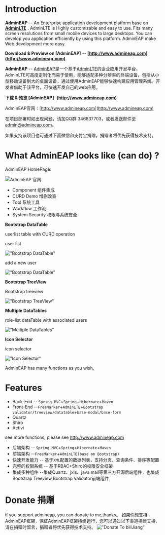 Introduction
============

**AdminEAP** -- An Enterprise application development platform base on **[AdminLTE](https://github.com/almasaeed2010/AdminLTE)** . AdminLTE is Highly customizable and easy to use. Fits many screen resolutions from small mobile devices to large desktops. You can develop you application efficiently by using this platform. AdminEAP make Web development more easy.

**Download & Preview on [AdminEAP]** -- **[http://www.admineap.com](http://www.admineap.com)**.

**AdminEAP** -- [AdminEAP](http://www.admineap.com)是一个基于[AdminLTE](https://github.com/almasaeed2010/AdminLTE)的企业应用开发平台，AdminLTE可高度定制化而易于使用，能够适配多种分辨率的终端设备，包括从小型移动设备到大的桌面设备，通过使用AdminEAP能够快速构建应用管理系统。开发者借助于该平台，可快速开发自己的web应用。  

**下载 & 预览 [AdminEAP］(http://www.admineap.com)**　                               

AdminEAP官网：[http://www.admineap.com](http://www.admineap.com)

在项目部署时如出现问题，请加QQ群:346837703，或者发送邮件至 admin@admineap.com。

如果支持该项目也可通过下面微信和支付宝捐赠，捐赠者将优先获得技术支持。

What AdminEAP looks like (can do) ?
===========
AdminEAP HomePage:
                   
![AdminEAP 官网](https://raw.githubusercontent.com/bill1012/Java-AdminLTE/master/doc/images/homepage.png "AdminEAP homePage")

- Component 组件集成
- CURD Demo 增删改查
- Tool 系统工具 
- Workflow 工作流 
- System Security 权限与系统安全

**Bootstrap DataTable**

userlist table with CURD operation 

user list

!["Bootstrap DataTable"](https://raw.githubusercontent.com/bill1012/AdminEAP/master/doc/images/table_list.png "User DataTable-user list")

add a new user

!["Bootstrap DataTable"](https://raw.githubusercontent.com/bill1012/AdminEAP/master/doc/images/table_new.png "User DataTable-add a User")


**Bootstrap TreeView**

Bootstrap treeview

!["Bootstrap TreeView"](https://raw.githubusercontent.com/bill1012/AdminEAP/master/doc/images/tree_dict.png "TreeView-update a dictionary")

**Multiple DataTables**

role-list dataTable with associated  users

!["Multiple DataTables"](https://raw.githubusercontent.com/bill1012/AdminEAP/master/doc/images/role_list.png "role_list")


**Icon Selector**

icon selector

!["Icon Selector"](https://raw.githubusercontent.com/bill1012/AdminEAP/master/doc/images/icon_selector.png "icon_selector")

AdminEAP has many functions as you wish,


Features
===========
- Back-End -- ```Spring MVC```+```Spring```+```Hibernate```+```Maven```
- Front-End --```FreeMarker```+```AdminLTE```+```Bootstrap validator/treeview/datatable```+```base-modal/base-form```
- Quartz
- Shiro
- Activi
 
 see more functions, please see http://www.admineap.com
 
- 后端架构 -- ```Spring MVC```+```Spring```+```Hibernate```+```Maven```
- 前端架构 --```FreeMarker```+```AdminLTE(base on Bootstrap)```
- 快速开发能力 -- 基于```XML```配置的数据列表，支持分页、查询条件、排序等配置
- 完整的权限系统 -- 基于RBAC+Shiro的权限安全框架
- 集成多种组件 --集成Quartz、jxls、java mail等第三方开源后端组件，也集成Bootstrap Treeview,Bootstrap Validator前端组件

Donate 捐赠
==================
if you support admineap, you can donate to me,thanks。
如果你想支持AdminEAP框架，保证AdminEAP框架持续运行，您可以通过以下渠道捐赠支持，请在捐赠时留言，捐赠者将优先获得技术支持。
!["Donate To billJiang"](https://raw.githubusercontent.com/bill1012/AdminEAP/master/doc/images/donate.png "donate to billJiang")




